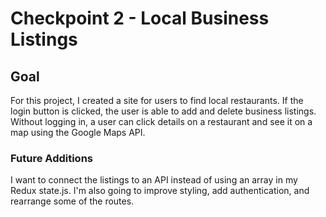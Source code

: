 # Checkpoint 2 - Local Business Listings

## Goal

For this project, I created a site for users to find local restaurants. If the login button is clicked, the user is able to add and delete business listings. Without logging in, a user can click details on a restaurant and see it on a map using the Google Maps API.

### Future Additions

I want to connect the listings to an API instead of using an array in my Redux state.js. I'm also going to improve styling, add authentication, and rearrange some of the routes. 